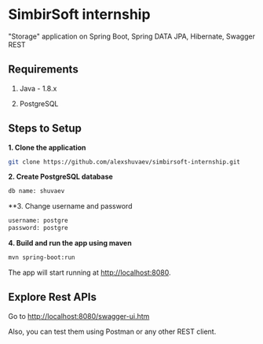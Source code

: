# SimbirSoft internship

"Storage" application on Spring Boot, Spring DATA JPA, Hibernate, Swagger REST

## Requirements

1. Java - 1.8.x

2. PostgreSQL

## Steps to Setup

**1. Clone the application**

```bash
git clone https://github.com/alexshuvaev/simbirsoft-internship.git
```

**2. Create PostgreSQL database**

```bash
db name: shuvaev
```

**3. Change username and password

```bash
username: postgre
password: postgre
```

**4. Build and run the app using maven**

```bash
mvn spring-boot:run
```

The app will start running at <http://localhost:8080>.

## Explore Rest APIs

Go to <http://localhost:8080/swagger-ui.htm>

Also, you can test them using Postman or any other REST client.
